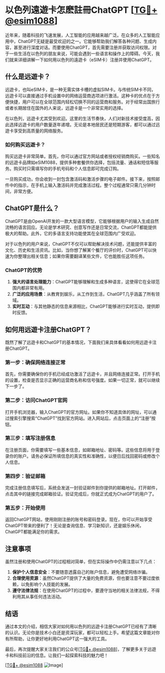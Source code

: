 # 以色列遠遊卡怎麽註冊ChatGPT [[TG💪+ @esim1088](https://t.me/s/esim1088)]

近年来，随着科技的飞速发展，人工智能的应用越来越广泛。在众多的人工智能应用中，ChatGPT无疑是最受欢迎的之一。它能够帮助我们解答各种问题、生成内容，甚至进行深度对话。而要使用ChatGPT，首先需要注册并获取访问权限。对于一些生活在以色列的朋友来说，可能会遇到一些语言和操作上的障碍。今天，我们就来详细讲解一下如何用以色列的遠遊卡（eSIM卡）注册并使用ChatGPT。

## 什么是远遊卡？

远遊卡，也叫eSIM卡，是一种无需实体卡槽的虚拟SIM卡。与传统SIM卡不同，远遊卡可以直接通过手机设置中的网络运营商选项进行激活。这种卡的优点在于方便快捷，用户可以在全球范围内轻松切换不同的运营商和服务。对于经常出国旅行或者长期居住在国外的人来说，远遊卡是一个非常实用的选择。

在以色列，远遊卡尤其受到欢迎。这里的生活节奏快，人们对新技术接受度高，因此选择远遊卡的用户数量逐年递增。无论是本地居民还是短期游客，都可以通过远遊卡享受到高质量的网络服务。

### 如何购买远遊卡？

购买远遊卡非常简单。首先，你可以通过官方网站或者授权经销商购买。一些知名的远遊卡品牌如eSIM1088，提供多种套餐供你选择，包括流量、通话和短信等服务。购买时只需填写你的手机号码和个人信息即可完成订购。

一旦购买成功，你会收到一封包含激活码和激活步骤的电子邮件。接下来，按照邮件中的指示，在手机上输入激活码并完成激活过程。整个过程通常只需几分钟时间，非常方便。

## ChatGPT是什么？

ChatGPT是由OpenAI开发的一款大型语言模型，它能够根据用户的输入生成自然流畅的语言回应。无论是学术研究、创意写作还是日常交流，ChatGPT都能提供极大的帮助。此外，它的多语言支持功能使其在全球范围内广受欢迎。

对于以色列的用户来说，ChatGPT不仅可以帮助解决技术问题，还能提供丰富的文化、历史和生活资讯。比如，当你想了解某个餐厅的评价时，ChatGPT可以快速为你整理出相关信息；如果你需要翻译某些文件，它也能胜任这项任务。

### ChatGPT的优势

1. **强大的语言处理能力**：ChatGPT能够理解和生成多种语言，这使得它在全球范围内都非常有用。
2. **广泛的应用场景**：从教育到娱乐，从工作到生活，ChatGPT几乎涵盖了所有领域。
3. **实时互动**：与其他静态的信息来源相比，ChatGPT能够进行实时互动，提供即时反馈。

## 如何用远遊卡注册ChatGPT？

既然了解了远遊卡和ChatGPT的基本情况，下面我们来具体看看如何用远遊卡注册ChatGPT。

### 第一步：确保网络连接正常

首先，你需要确保你的手机已经成功激活了远遊卡，并且网络连接正常。打开手机的设置，检查是否显示正确的运营商名称和信号强度。如果一切正常，就可以继续下一步了。

### 第二步：访问ChatGPT官网

打开手机浏览器，输入ChatGPT的官方网址。如果你不知道具体的网址，可以通过搜索引擎搜索“ChatGPT”找到官方网站。进入网站后，点击页面上的“注册”按钮。

### 第三步：填写注册信息

在注册页面，你需要填写一些基本信息，如邮箱地址、密码等。这些信息将用于登录你的账户。请务必保证所填信息的真实性和准确性，以便日后找回密码或修改个人信息。

### 第四步：验证邮箱

完成注册信息填写后，系统会发送一封验证邮件到你提供的邮箱地址。打开邮件，点击其中的链接完成邮箱验证。验证完成后，你就正式成为ChatGPT的用户了。

### 第五步：开始使用

返回ChatGPT网站，使用刚刚注册的账号和密码登录。现在，你可以开始享受ChatGPT带来的便利了！无论是查询信息、学习新知识，还是娱乐休闲，ChatGPT都能满足你的需求。

## 注意事项

虽然注册和使用ChatGPT的过程相对简单，但在实际操作中仍需注意以下几点：

1. **保护个人信息安全**：不要随意透露自己的账户信息，避免遭受网络诈骗。
2. **合理使用资源**：虽然ChatGPT提供了大量的免费资源，但也要注意不要过度依赖，以免影响个人技能的发展。
3. **遵守法律法规**：在使用ChatGPT的过程中，要遵守当地的相关法律法规，不得利用其从事任何违法活动。

## 结语

通过本文的介绍，相信大家对如何用以色列的远遊卡注册ChatGPT已经有了清晰的认识。无论你是技术小白还是资深玩家，都可以轻松上手。希望这篇文章能对你有所帮助，让你更好地利用ChatGPT这一强大的工具。

最后，再次提醒大家关注我们的公众号[[TG💪+ @esim1088](https://t.me/s/esim1088)]，了解更多关于远遊卡和科技前沿的信息。让我们一起探索科技的魅力吧！

[[TG💪+ @esim1088](https://t.me/s/esim1088) ![Image](https://i.postimg.cc/4NQfJmqS/Snipaste-2025-05-13-00-14-12.png)]